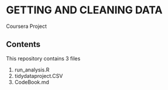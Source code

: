 # GETTING AND CLEANING DATA
Coursera Project

## Contents
This repository contains 3 files
1. run_analysis.R
2. tidydataproject.CSV
3. CodeBook.md
